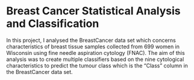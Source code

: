 # Breast Cancer Statistical Analysis and Classification

In this project, I analysed the BreastCancer data set which concerns characteristics of breast tissue samples collected from 699 women in Wisconsin using fine needle aspiration cytology (FNAC). The aim of this analysis was to create multiple classifiers based on the nine cytological characteristics to predict the tumour class which is the “Class” column in the BreastCancer data set. 